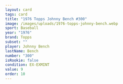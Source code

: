 ```yaml
---
layout: card
tags: card
title: "1976 Topps Johnny Bench #300"
image: /images/uploads/1976-topps-johnny-bench.webp
sport: Baseball
year: "1976"
brand: Topps
subset: ""
player: Johnny Bench
lastName: Bench
number: "300"
isRookie: false
condition: EX-EXMINT
value: 9
order: 10
---
```

